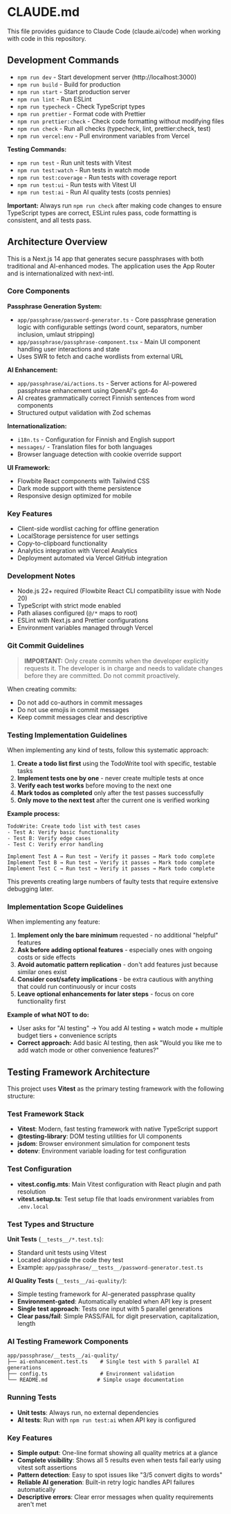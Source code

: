 # CLAUDE.md

This file provides guidance to Claude Code (claude.ai/code) when working with code in this repository.

## Development Commands

- `npm run dev` - Start development server (http://localhost:3000)
- `npm run build` - Build for production
- `npm run start` - Start production server
- `npm run lint` - Run ESLint
- `npm run typecheck` - Check TypeScript types
- `npm run prettier` - Format code with Prettier
- `npm run prettier:check` - Check code formatting without modifying files
- `npm run check` - Run all checks (typecheck, lint, prettier:check, test)
- `npm run vercel:env` - Pull environment variables from Vercel

**Testing Commands:**

- `npm run test` - Run unit tests with Vitest
- `npm run test:watch` - Run tests in watch mode
- `npm run test:coverage` - Run tests with coverage report
- `npm run test:ui` - Run tests with Vitest UI
- `npm run test:ai` - Run AI quality tests (costs pennies)

**Important:** Always run `npm run check` after making code changes to ensure TypeScript types are correct, ESLint rules pass, code formatting is consistent, and all tests pass.

## Architecture Overview

This is a Next.js 14 app that generates secure passphrases with both traditional and AI-enhanced modes. The application uses the App Router and is internationalized with next-intl.

### Core Components

**Passphrase Generation System:**

- `app/passphrase/password-generator.ts` - Core passphrase generation logic with configurable settings (word count, separators, number inclusion, umlaut stripping)
- `app/passphrase/passphrase-component.tsx` - Main UI component handling user interactions and state
- Uses SWR to fetch and cache wordlists from external URL

**AI Enhancement:**

- `app/passphrase/ai/actions.ts` - Server actions for AI-powered passphrase enhancement using OpenAI's gpt-4o
- AI creates grammatically correct Finnish sentences from word components
- Structured output validation with Zod schemas

**Internationalization:**

- `i18n.ts` - Configuration for Finnish and English support
- `messages/` - Translation files for both languages
- Browser language detection with cookie override support

**UI Framework:**

- Flowbite React components with Tailwind CSS
- Dark mode support with theme persistence
- Responsive design optimized for mobile

### Key Features

- Client-side wordlist caching for offline generation
- LocalStorage persistence for user settings
- Copy-to-clipboard functionality
- Analytics integration with Vercel Analytics
- Deployment automated via Vercel GitHub integration

### Development Notes

- Node.js 22+ required (Flowbite React CLI compatibility issue with Node 20)
- TypeScript with strict mode enabled
- Path aliases configured (`@/*` maps to root)
- ESLint with Next.js and Prettier configurations
- Environment variables managed through Vercel

### Git Commit Guidelines

> **IMPORTANT:** Only create commits when the developer explicitly requests it. The developer is in charge and needs to validate changes before they are committed. Do not commit proactively.

When creating commits:

- Do not add co-authors in commit messages
- Do not use emojis in commit messages
- Keep commit messages clear and descriptive

### Testing Implementation Guidelines

When implementing any kind of tests, follow this systematic approach:

1. **Create a todo list first** using the TodoWrite tool with specific, testable tasks
2. **Implement tests one by one** - never create multiple tests at once
3. **Verify each test works** before moving to the next one
4. **Mark todos as completed** only after the test passes successfully
5. **Only move to the next test** after the current one is verified working

**Example process:**

```
TodoWrite: Create todo list with test cases
- Test A: Verify basic functionality
- Test B: Verify edge cases
- Test C: Verify error handling

Implement Test A → Run test → Verify it passes → Mark todo complete
Implement Test B → Run test → Verify it passes → Mark todo complete
Implement Test C → Run test → Verify it passes → Mark todo complete
```

This prevents creating large numbers of faulty tests that require extensive debugging later.

### Implementation Scope Guidelines

When implementing any feature:

1. **Implement only the bare minimum** requested - no additional "helpful" features
2. **Ask before adding optional features** - especially ones with ongoing costs or side effects
3. **Avoid automatic pattern replication** - don't add features just because similar ones exist
4. **Consider cost/safety implications** - be extra cautious with anything that could run continuously or incur costs
5. **Leave optional enhancements for later steps** - focus on core functionality first

**Example of what NOT to do:**

- User asks for "AI testing" → You add AI testing + watch mode + multiple budget tiers + convenience scripts
- **Correct approach:** Add basic AI testing, then ask "Would you like me to add watch mode or other convenience features?"

## Testing Framework Architecture

This project uses **Vitest** as the primary testing framework with the following structure:

### Test Framework Stack

- **Vitest**: Modern, fast testing framework with native TypeScript support
- **@testing-library**: DOM testing utilities for UI components
- **jsdom**: Browser environment simulation for component tests
- **dotenv**: Environment variable loading for test configuration

### Test Configuration

- **vitest.config.mts**: Main Vitest configuration with React plugin and path resolution
- **vitest.setup.ts**: Test setup file that loads environment variables from `.env.local`

### Test Types and Structure

**Unit Tests** (`__tests__/*.test.ts`):

- Standard unit tests using Vitest
- Located alongside the code they test
- Example: `app/passphrase/__tests__/password-generator.test.ts`

**AI Quality Tests** (`__tests__/ai-quality/`):

- Simple testing framework for AI-generated passphrase quality
- **Environment-gated**: Automatically enabled when API key is present
- **Single test approach**: Tests one input with 5 parallel generations
- **Clear pass/fail**: Simple PASS/FAIL for digit preservation, capitalization, length

### AI Testing Framework Components

```
app/passphrase/__tests__/ai-quality/
├── ai-enhancement.test.ts    # Single test with 5 parallel AI generations
├── config.ts                 # Environment validation
└── README.md                # Simple usage documentation
```

### Running Tests

- **Unit tests**: Always run, no external dependencies
- **AI tests**: Run with `npm run test:ai` when API key is configured

### Key Features

- **Simple output**: One-line format showing all quality metrics at a glance
- **Complete visibility**: Shows all 5 results even when tests fail early using vitest soft assertions
- **Pattern detection**: Easy to spot issues like "3/5 convert digits to words"
- **Reliable AI generation**: Built-in retry logic handles API failures automatically
- **Descriptive errors**: Clear error messages when quality requirements aren't met
